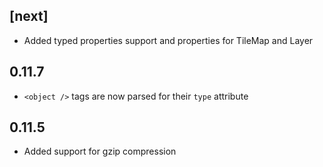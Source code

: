 ## [next]

* Added typed properties support and properties for TileMap and Layer

## 0.11.7

* `<object />` tags are now parsed for their `type` attribute

## 0.11.5

* Added support for gzip compression
